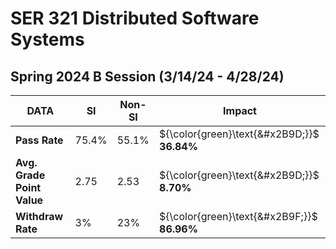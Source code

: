 # SER 321 Distributed Software Systems #
## Spring 2024 B Session (3/14/24 - 4/28/24) ##

| DATA                       | **SI** | **Non-SI** | **Impact**                                  |
|----------------------------|--------|------------|---------------------------------------------|
| **Pass Rate**              | 75.4%  | 55.1%      | ${\color{green}\text{&#x2B9D;}}$ **36.84%** |
| **Avg. Grade Point Value** | 2.75   | 2.53       | ${\color{green}\text{&#x2B9D;}}$ **8.70%**  |
| **Withdraw Rate**          | 3%     | 23%        | ${\color{green}\text{&#x2B9F;}}$ **86.96%** |